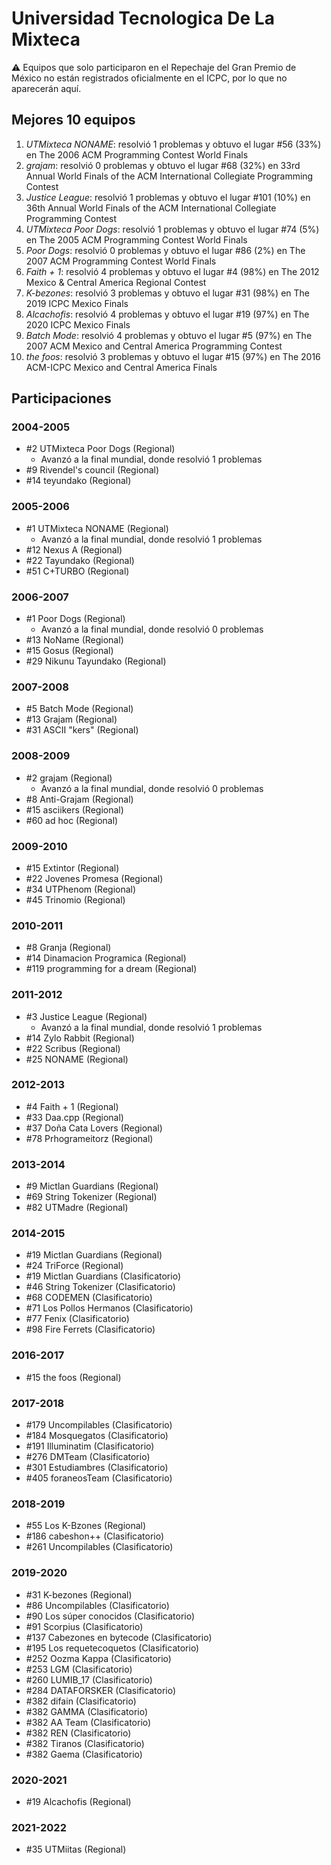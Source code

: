 # Universidad Tecnologica De La Mixteca

:warning: Equipos que solo participaron en el Repechaje del Gran Premio de México no están registrados oficialmente en el ICPC, por lo que no aparecerán aquí.

## Mejores 10 equipos

1. _UTMixteca NONAME_: resolvió 1 problemas y obtuvo el lugar #56 (33%) en The 2006 ACM Programming Contest World Finals
1. _grajam_: resolvió 0 problemas y obtuvo el lugar #68 (32%) en 33rd Annual World Finals of the ACM International Collegiate Programming Contest
1. _Justice League_: resolvió 1 problemas y obtuvo el lugar #101 (10%) en 36th Annual World Finals of the ACM International Collegiate Programming Contest
1. _UTMixteca Poor Dogs_: resolvió 1 problemas y obtuvo el lugar #74 (5%) en The 2005 ACM Programming Contest World Finals
1. _Poor Dogs_: resolvió 0 problemas y obtuvo el lugar #86 (2%) en The 2007 ACM Programming Contest World Finals
1. _Faith + 1_: resolvió 4 problemas y obtuvo el lugar #4 (98%) en The 2012 Mexico & Central America Regional Contest
1. _K-bezones_: resolvió 3 problemas y obtuvo el lugar #31 (98%) en The 2019 ICPC Mexico Finals
1. _Alcachofis_: resolvió 4 problemas y obtuvo el lugar #19 (97%) en The 2020 ICPC Mexico Finals
1. _Batch Mode_: resolvió 4 problemas y obtuvo el lugar #5 (97%) en The 2007 ACM Mexico and Central America Programming Contest
1. _the foos_: resolvió 3 problemas y obtuvo el lugar #15 (97%) en The 2016 ACM-ICPC Mexico and Central America Finals

## Participaciones

### 2004-2005

- #2 UTMixteca Poor Dogs (Regional)
  - Avanzó a la final mundial, donde resolvió 1 problemas
- #9 Rivendel's council (Regional)
- #14 teyundako (Regional)

### 2005-2006

- #1 UTMixteca NONAME (Regional)
  - Avanzó a la final mundial, donde resolvió 1 problemas
- #12 Nexus A (Regional)
- #22 Tayundako (Regional)
- #51 C+TURBO (Regional)

### 2006-2007

- #1 Poor Dogs (Regional)
  - Avanzó a la final mundial, donde resolvió 0 problemas
- #13 NoName (Regional)
- #15 Gosus (Regional)
- #29 Nikunu Tayundako (Regional)

### 2007-2008

- #5 Batch Mode (Regional)
- #13 Grajam (Regional)
- #31 ASCII "kers" (Regional)

### 2008-2009

- #2 grajam (Regional)
  - Avanzó a la final mundial, donde resolvió 0 problemas
- #8 Anti-Grajam (Regional)
- #15 asciikers (Regional)
- #60 ad hoc (Regional)

### 2009-2010

- #15 Extintor (Regional)
- #22 Jovenes Promesa (Regional)
- #34 UTPhenom (Regional)
- #45 Trinomio (Regional)

### 2010-2011

- #8 Granja (Regional)
- #14 Dinamacion Programica (Regional)
- #119 programming for a dream (Regional)

### 2011-2012

- #3 Justice League (Regional)
  - Avanzó a la final mundial, donde resolvió 1 problemas
- #14 Zylo Rabbit (Regional)
- #22 Scribus (Regional)
- #25 NONAME (Regional)

### 2012-2013

- #4 Faith + 1 (Regional)
- #33 Daa.cpp (Regional)
- #37 Doña Cata Lovers (Regional)
- #78 Prhogrameitorz (Regional)

### 2013-2014

- #9 Mictlan Guardians (Regional)
- #69 String Tokenizer (Regional)
- #82 UTMadre (Regional)

### 2014-2015

- #19 Mictlan  Guardians (Regional)
- #24 TriForce (Regional)
- #19 Mictlan Guardians (Clasificatorio)
- #46 String Tokenizer (Clasificatorio)
- #68 CODEMEN (Clasificatorio)
- #71 Los Pollos Hermanos (Clasificatorio)
- #77 Fenix (Clasificatorio)
- #98 Fire Ferrets (Clasificatorio)

### 2016-2017

- #15 the foos (Regional)

### 2017-2018

- #179 Uncompilables (Clasificatorio)
- #184 Mosquegatos (Clasificatorio)
- #191 Illuminatim (Clasificatorio)
- #276 DMTeam (Clasificatorio)
- #301 Estudiambres (Clasificatorio)
- #405 foraneosTeam (Clasificatorio)

### 2018-2019

- #55 Los K-Bzones (Regional)
- #186 cabeshon++ (Clasificatorio)
- #261 Uncompilables (Clasificatorio)

### 2019-2020

- #31 K-bezones (Regional)
- #86 Uncompilables (Clasificatorio)
- #90 Los súper conocidos (Clasificatorio)
- #91 Scorpius (Clasificatorio)
- #137 Cabezones en bytecode (Clasificatorio)
- #195 Los requetecoquetos (Clasificatorio)
- #252 Oozma Kappa (Clasificatorio)
- #253 LGM (Clasificatorio)
- #260 LUMIB_17 (Clasificatorio)
- #284 DATAFORSKER (Clasificatorio)
- #382 difain (Clasificatorio)
- #382 GAMMA (Clasificatorio)
- #382 AA Team (Clasificatorio)
- #382 REN (Clasificatorio)
- #382 Tiranos (Clasificatorio)
- #382 Gaema (Clasificatorio)

### 2020-2021

- #19 Alcachofis (Regional)

### 2021-2022

- #35 UTMiitas (Regional)



